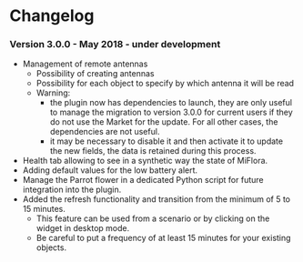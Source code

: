 # Changelog

### Version 3.0.0 - May 2018 - under development
* Management of remote antennas
   - Possibility of creating antennas
   - Possibility for each object to specify by which antenna it will be read
   -  Warning:
        - the plugin now has dependencies to launch, they are only useful to manage the migration to version 3.0.0 for current users if they do not use the Market for the update. For all other cases, the dependencies are not useful.
        - it may be necessary to disable it and then activate it to update the new fields, the data is retained during this process.
* Health tab allowing to see in a synthetic way the state of MiFlora.
* Adding default values ​​for the low battery alert.
* Manage the Parrot flower in a dedicated Python script for future integration into the plugin.
* Added the refresh functionality and transition from the minimum of 5 to 15 minutes.
    - This feature can be used from a scenario or by clicking on the widget in desktop mode.
    - Be careful to put a frequency of at least 15 minutes for your existing objects.
